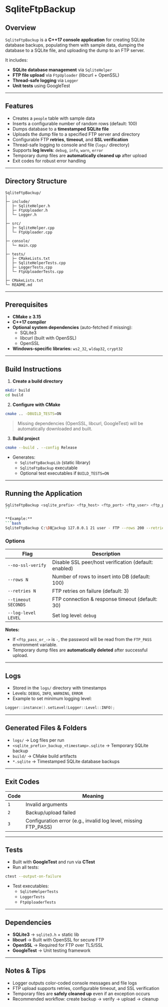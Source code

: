 
# SqliteFtpBackup

## Overview
`SqliteFtpBackup` is a **C++17 console application** for creating SQLite database backups, populating them with sample data, dumping the database to a SQLite file, and uploading the dump to an FTP server.  

It includes:  
- **SQLite database management** via `SqliteHelper`  
- **FTP file upload** via `FtpUploader` (libcurl + OpenSSL)  
- **Thread-safe logging** via `Logger`  
- **Unit tests** using GoogleTest  

---

## Features

- Creates a `people` table with sample data  
- Inserts a configurable number of random rows (default: 100)  
- Dumps database to a **timestamped SQLite file**  
- Uploads the dump file to a specified FTP server and directory  
- Configurable FTP **retries**, **timeout**, and **SSL verification**  
- Thread-safe logging to console and file (`logs/` directory)  
- Supports **log levels**: `debug`, `info`, `warn`, `error`  
- Temporary dump files are **automatically cleaned up** after upload  
- Exit codes for robust error handling  

---

## Directory Structure

```
SqliteFtpBackup/
│
├─ include/                 
│  ├─ SqliteHelper.h
│  ├─ FtpUploader.h
│  └─ Logger.h
│
├─ src/                     
│  ├─ SqliteHelper.cpp
│  └─ FtpUploader.cpp
│
├─ console/
│  └─ main.cpp              
│
├─ tests/                   
│  ├─ CMakeLists.txt
│  ├─ SqliteHelperTests.cpp
│  ├─ LoggerTests.cpp
│  └─ FtpUploaderTests.cpp
│
├─ CMakeLists.txt           
└─ README.md
```

---

## Prerequisites

- **CMake ≥ 3.15**  
- **C++17 compiler**  
- **Optional system dependencies** (auto-fetched if missing):  
  - SQLite3  
  - libcurl (built with OpenSSL)  
  - OpenSSL  
- **Windows-specific libraries:** `ws2_32`, `wldap32`, `crypt32`  

---

## Build Instructions

1. **Create a build directory**
```bash
mkdir build
cd build
```

2. **Configure with CMake**
```bash
cmake .. -DBUILD_TESTS=ON
```
> Missing dependencies (OpenSSL, libcurl, GoogleTest) will be automatically downloaded and built.

3. **Build project**
```bash
cmake --build . --config Release
```
- Generates:
  - `SqliteFtpBackupLib` (static library)  
  - `SqliteFtpBackup` executable  
  - Optional test executables if `BUILD_TESTS=ON`  

---

## Running the Application

```bash
SqliteFtpBackup <sqlite_prefix> <ftp_host> <ftp_port> <ftp_user> <ftp_pass_or_-> <ftp_dir> [options]
``

**Example:**
```bash
SqliteFtpBackup C:\DBackup 127.0.0.1 21 user - FTP --rows 200 --retries 5 --timeout 60 --log-level debug
```

### Options

| Flag                 | Description |
|---------------------|-------------|
| `--no-ssl-verify`    | Disable SSL peer/host verification (default: enabled) |
| `--rows N`           | Number of rows to insert into DB (default: 100) |
| `--retries N`        | FTP retries on failure (default: 3) |
| `--timeout SECONDS`  | FTP connection & response timeout (default: 30) |
| `--log-level LEVEL`  | Set log level: `debug`|`info`|`warn`|`error` (default: `info`) |

**Notes:**  
- If `<ftp_pass_or_->` is `-`, the password will be read from the `FTP_PASS` environment variable.  
- Temporary dump files are **automatically deleted** after successful upload.  

---

## Logs

- Stored in the `logs/` directory with timestamps  
- Levels: `DEBUG`, `INFO`, `WARNING`, `ERROR`  
- Example to set minimum logging level:
```cpp
Logger::instance().setLevel(Logger::Level::INFO);
```

---

## Generated Files & Folders

- `logs/` → Log files per run  
- `<sqlite_prefix>_backup_<timestamp>.sqlite` → Temporary SQLite backup  
- `build/` → CMake build artifacts  
- `*.sqlite` → Timestamped SQLite database backups  

---

## Exit Codes

| Code | Meaning |
|------|---------|
| `1`  | Invalid arguments |
| `2`  | Backup/upload failed |
| `3`  | Configuration error (e.g., invalid log level, missing FTP_PASS) |

---

## Tests

- Built with **GoogleTest** and run via **CTest**  
- Run all tests:
```bash
ctest --output-on-failure
```
- Test executables:  
  - `SqliteHelperTests`  
  - `LoggerTests`  
  - `FtpUploaderTests`  

---

## Dependencies

- **SQLite3** → `sqlite3.h` + static lib  
- **libcurl** → Built with OpenSSL for secure FTP  
- **OpenSSL** → Required for FTP over TLS/SSL  
- **GoogleTest** → Unit testing framework  

---

## Notes & Tips

- Logger outputs color-coded console messages and file logs  
- FTP upload supports retries, configurable timeout, and SSL verification  
- Temporary files are **safely cleaned up** even if an exception occurs  
- Recommended workflow: create backup → verify → upload → cleanup  
